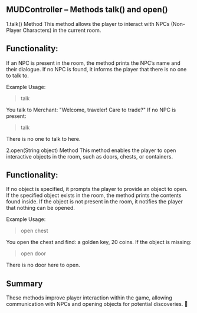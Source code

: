 ## MUDController – Methods talk() and open()
1.talk() Method
This method allows the player to interact with NPCs (Non-Player Characters) in the current room.

## Functionality:

If an NPC is present in the room, the method prints the NPC’s name and their dialogue.
If no NPC is found, it informs the player that there is no one to talk to.

Example Usage:
> talk

You talk to Merchant: "Welcome, traveler! Care to trade?"
If no NPC is present:

> talk

There is no one to talk to here.

2.open(String object) Method
This method enables the player to open interactive objects in the room, such as doors, chests, or containers.

## Functionality:
If no object is specified, it prompts the player to provide an object to open.
If the specified object exists in the room, the method prints the contents found inside.
If the object is not present in the room, it notifies the player that nothing can be opened.

Example Usage:
> open chest

You open the chest and find: a golden key, 20 coins.
If the object is missing:

> open door

There is no door here to open.

## Summary
These methods improve player interaction within the game, allowing communication with NPCs and opening objects for potential discoveries. 🚀